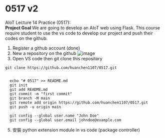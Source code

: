 # 0517 v2
AIoT Lecture 14 Practice (0517): \
<b>Project Goal </b>
We are going to develop an AIoT web using Flask. 
This course require student to use the vs code to develop our project and push their codes on the github.

 1. Register a github account (done)
 2. New a repository on the github
 ![image](https://tpc.googlesyndication.com/simgad/9549650618387994524)
 4. Open VS code then git clone this repository
  ```text 法1
  git clone https://github.com/huanchen1107/0517.git
  ```

  ```text 法2
 
    echo "# 0517" >> README.md
  	git init
  	git add README.md
  	git commit -m "first commit"
  	git branch -M main
  	git remote add origin https://github.com/huanchen1107/0517.git
  	git push -u origin main

	git config --global user.name "John Doe"
    git config --global user.email johndoe@example.com
  ```

5. 安裝 python extension module in vs code (package controller)


